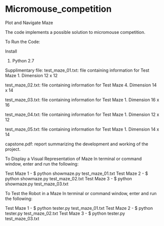 # Micromouse_competition
Plot and Navigate Maze

The code implements a possible solution to micromouse competition.

To Run the Code:

Install
1) Python 2.7

Supplimentary file:
test_maze_01.txt: file containing information for Test Maze 1. Dimension 12 x 12

test_maze_02.txt: file containing information for Test Maze 4. Dimension 14 x 14

test_maze_03.txt: file containing information for Test Maze 1. Dimension 16 x 16

test_maze_04.txt: file containing information for Test Maze 1. Dimension 12 x 12

test_maze_05.txt: file containing information for Test Maze 1. Dimension 14 x 14

capstone.pdf: report summarizing the development and working of the project.

To Display a Visual Representation of Maze
In terminal or command window, enter and run the following:

Test Maze 1 - $ python showmaze.py test_maze_01.txt
Test Maze 2 - $ python showmaze.py test_maze_02.txt
Test Maze 3 - $ python showmaze.py test_maze_03.txt

To Test the Robot in a Maze
In terminal or command window, enter and run the following:

Test Maze 1 - $ python tester.py test_maze_01.txt
Test Maze 2 - $ python tester.py test_maze_02.txt
Test Maze 3 - $ python tester.py test_maze_03.txt

